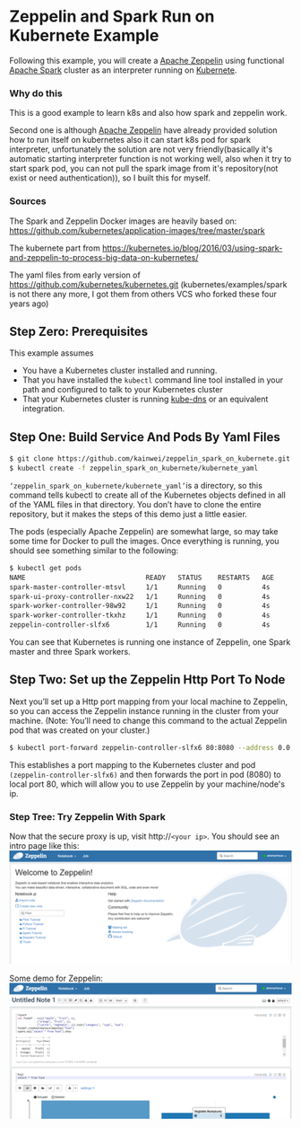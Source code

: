 # Zeppelin and Spark Run on Kubernete Example

Following this example, you will create a [Apache Zeppelin](https://zeppelin.apache.org/) using functional [Apache
Spark](http://spark.apache.org/) cluster as an interpreter running on [Kubernete](https://kubernetes.io/).


### Why do this
This is a good example to learn k8s and also how spark and zeppelin work.

Second one is although [Apache Zeppelin](https://zeppelin.apache.org/) have already provided solution how to run itself on kubernetes also it can start k8s pod for spark interpreter, unfortunately the solution are not very friendly(basically it's automatic starting interpreter function is not working well, also when it try to start spark pod, you can not pull the spark image from it's repository(not exist or need authentication)), so I built this for myself.

### Sources

The Spark and Zeppelin Docker images are heavily based on:
https://github.com/kubernetes/application-images/tree/master/spark

The kubernete part from https://kubernetes.io/blog/2016/03/using-spark-and-zeppelin-to-process-big-data-on-kubernetes/ 

The yaml files from early version of https://github.com/kubernetes/kubernetes.git (kubernetes/examples/spark is not there any more, I got them from others VCS who forked these four years ago) 


## Step Zero: Prerequisites

This example assumes

- You have a Kubernetes cluster installed and running.
- That you have installed the ```kubectl``` command line tool installed in your path and configured to talk to your Kubernetes cluster
- That your Kubernetes cluster is running [kube-dns](https://github.com/kubernetes/dns) or an equivalent integration.

## Step One: Build Service And Pods By Yaml Files

```sh
$ git clone https://github.com/kainwei/zeppelin_spark_on_kubernete.git
$ kubectl create -f zeppelin_spark_on_kubernete/kubernete_yaml
```
```‘zeppelin_spark_on_kubernete/kubernete_yaml’```is a directory, so this command tells kubectl to create all of the Kubernetes objects defined in all of the YAML files in that directory. You don’t have to clone the entire repository, but it makes the steps of this demo just a little easier.


The pods (especially Apache Zeppelin) are somewhat large, so may take some time for Docker to pull the images. Once everything is running, you should see something similar to the following:

```sh
$ kubectl get pods
NAME                              READY   STATUS    RESTARTS   AGE
spark-master-controller-mtsvl     1/1     Running   0          4s
spark-ui-proxy-controller-nxw22   1/1     Running   0          4s
spark-worker-controller-98w92     1/1     Running   0          4s
spark-worker-controller-tkxhz     1/1     Running   0          4s
zeppelin-controller-slfx6         1/1     Running   0          4s
```

You can see that Kubernetes is running one instance of Zeppelin, one Spark master and three Spark workers.

## Step Two: Set up the Zeppelin Http Port To Node
Next you’ll set up a Http port mapping from your local machine to Zeppelin, so you can access the Zeppelin instance running in the cluster from your machine. (Note: You’ll need to change this command to the actual Zeppelin pod that was created on your cluster.)
```sh
$ kubectl port-forward zeppelin-controller-slfx6 80:8080 --address 0.0.0.0
```
This establishes a port mapping to the Kubernetes cluster and pod ```(zeppelin-controller-slfx6)``` and then forwards the port in pod (8080) to local port 80, which will allow you to use Zeppelin by your machine/node's ip.


### Step Tree: Try Zeppelin With Spark
Now that the secure proxy is up, visit http://```<your ip>```. You should see an intro page like this:
![alt text](https://github.com/kainwei/zeppelin_spark_on_kubernete/blob/master/screenshot/zeppelin_welcom.png?raw=true)

Some demo for Zeppelin:
![alt text](https://github.com/kainwei/zeppelin_spark_on_kubernete/blob/master/screenshot/zeppelin_demo_spark_sql.png?raw=true)


